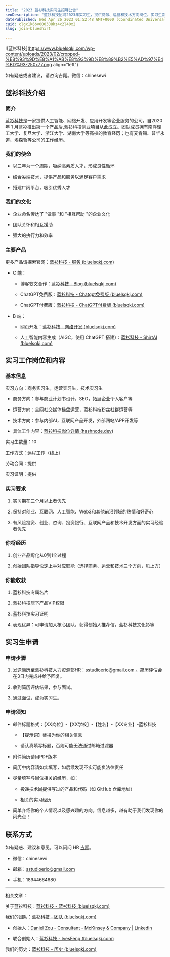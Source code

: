 ```yaml
---
title: "2023 蓝衫科技实习生招聘公告"
seoDescription: "蓝衫科技招聘2023年实习生，提供商务、运营和技术方向岗位。实习生需具备热情、好奇心，有相关实习经验者优先。实习期满可获得专属名片、VIP权限等福利。申请需发送简历至sstudioeric@gmail.com。如有疑问，可联系HR吉翔。"
datePublished: Wed Apr 26 2023 01:52:48 GMT+0000 (Coordinated Universal Time)
cuid: clgx1k6bv000308kz4x2l40x2
slug: join-blueshirt

---
```


![蓝衫科技](https://www.bluelsqkj.com/wp-content/uploads/2023/02/cropped-%E8%93%9D%E8%A1%AB%E8%93%9D%E8%89%B2%E5%AD%97%E4%BD%93-250x77.png align="left")

如有疑惑或者建议，请咨询吉翔。微信：chinesewi

## 蓝衫科技介绍

### 简介

[蓝衫科技](https://www.bluelsqkj.com/zh_cn/)是一家提供人工智能、网络开发、应用开发等企业服务的公司。自2020 年 1 月蓝衫推出第一个产品后,蓝衫科技创业项目从此成立。团队成员拥有南洋理工大学、复旦大学、浙江大学、湖南大学等高校的教育经历；也有麦肯锡、普华永道、埃森哲等公司的工作经历。

### **我们的使命**

* 以三年为一个周期，吸纳高素质人才，形成良性循环
    
* 结合尖端技术，提供产品和服务以满足客户需求
    
* 搭建广阔平台，吸引优秀人才
    

### **我们的文化**

* 企业命名传达了 "做事 "和 "相互帮助 "的企业文化
    
* 团队关怀和相互援助
    
* 强大的执行力和效率
    

### **主要产品**

更多产品请探索官网：[蓝衫科技 - 服务 (](https://www.bluelsqkj.com/zh_cn/%E6%9C%8D%E5%8A%A1/)[bluelsqkj.com](http://bluelsqkj.com)[)](https://www.bluelsqkj.com/zh_cn/%E6%9C%8D%E5%8A%A1/)

* C 端：
    
    * 博客软文合作：[蓝衫科技 - Blog (](https://www.bluelsqkj.com/blog)[bluelsqkj.com](http://bluelsqkj.com)[)](https://www.bluelsqkj.com/blog)
        
    * ChatGPT免费版：[蓝衫科技 - Chatgpt免费版 (](https://www.bluelsqkj.com/chatgptbuild)[bluelsqkj.com](http://bluelsqkj.com)[)](https://www.bluelsqkj.com/chatgptbuild)
        
    * ChatGPT付费版：[蓝衫科技 - ChatGPT付费版 (](https://www.bluelsqkj.com/chatgptpaid)[bluelsqkj.com](http://bluelsqkj.com)[)](https://www.bluelsqkj.com/chatgptpaid)
        
* B 端：
    
    * 网页开发：[蓝衫科技 - 网络开发 (](https://www.bluelsqkj.com/zh_cn/%E7%BD%91%E7%BB%9C%E5%BC%80%E5%8F%91)[bluelsqkj.com](http://bluelsqkj.com)[)](https://www.bluelsqkj.com/zh_cn/%E7%BD%91%E7%BB%9C%E5%BC%80%E5%8F%91)
        
    * 人工智能内容生成（AIGC，使用 ChatGPT 搭建）：[蓝衫科技 - ShirtAI (](https://www.bluelsqkj.com/zh_cn/%e7%87%95%e9%ba%a6)[bluelsqkj.com](http://bluelsqkj.com)[)](https://www.bluelsqkj.com/zh_cn/%e7%87%95%e9%ba%a6)
        

## 实习工作岗位和内容

### 基本信息

实习方向：商务实习生，运营实习生，技术实习生

* 商务方向：参与商业计划书设计，SEO，拓展企业个人客户等
    
* 运营方向：全网社交媒体操盘运营，蓝衫科技粉丝社群运营等
    
* 技术方向：参与内部AI，互联网产品开发，外部网站/APP开发等
    
* 具体工作内容：[蓝衫科技岗位详情 (](https://ericji.hashnode.dev/blueshirt-jobs)[hashnode.dev](http://hashnode.dev)[)](https://ericji.hashnode.dev/blueshirt-jobs)
    

实习生数量：10

工作方式：远程工作（线上）

劳动合同：提供

实习证明：提供

### 实习要求

1. 实习期在三个月以上者优先
    
2. 保持对创业、互联网、人工智能、Web3和其他前沿领域的热情和好奇心
    
3. 有风险投资、创业、咨询、投资银行、互联网产品和技术开发方面的实习经验者优先
    

### 你将经历

1. 创业产品孵化从0到1全过程
    
2. 创始团队指导快速上手对应职能（选择商务、运营和技术三个方向，见上方）
    

### 你能收获

1. 蓝衫科技专属名片
    
2. 蓝衫科技旗下产品VIP权限
    
3. 蓝衫科技实习证明
    
4. 表现优异：可申请加入核心团队，获得创始人推荐信，蓝衫科技文化衫等
    

## 实习生申请

### 申请步骤

1. 发送简历至蓝衫科技人力资源部HR：sstudioeric@gmail.com 。简历评估会在3日内完成并给予回复。
    
2. 收到简历评估结果，参与面试。
    
3. 通过面试，成为实习生。
    

### 申请须知

* 邮件标题格式：【XX岗位】-【XX学校】-【姓名】-【XX专业】-蓝衫科技
    
    * 【提示词】替换为你的相关信息
        
    * 请认真填写标题，否则可能无法通过邮箱过滤器
        
* 附件简历请用PDF版本
    
* 简历中内容请如实填写，如后续发现不实可能负法律责任
    
* 尽量填写与岗位相关的经历，如：
    
    * 投递技术岗提供写过的产品和代码（如 GitHub 仓库地址）
        
    * 相关的实习经历
        
* 简单介绍你的个人情况以及感兴趣的方向。信息越多，越有助于我们发现你的闪光点！
    

## 联系方式

如有疑惑、建议和意见，可以问问 HR [吉翔](https://ericji.hashnode.dev/about-me)。

* 微信：chinesewi
    
* 邮箱：sstudioeric@gmail.com
    
* 手机：18944664680
    

---

相关文章：

关于蓝衫科技：[蓝衫科技 - 蓝衫科技 (](https://www.bluelsqkj.com/zh_cn/)[bluelsqkj.com](http://bluelsqkj.com)[)](https://www.bluelsqkj.com/zh_cn/)

我们的团队：[蓝衫科技 - 团队 (](https://www.bluelsqkj.com/zh_cn/%E6%88%91%E4%BB%AC%E7%9A%84%E5%9B%A2%E9%98%9F)[bluelsqkj.com](http://bluelsqkj.com)[)](https://www.bluelsqkj.com/zh_cn/%E6%88%91%E4%BB%AC%E7%9A%84%E5%9B%A2%E9%98%9F)

* 创始人：[Daniel Zou - Consultant - McKinsey & Company | LinkedIn](https://www.linkedin.com/in/daniel-zou/)
    
* 联合创始人：[蓝衫科技 - IvesFeng (](https://www.bluelsqkj.com/zh_cn/%E8%8A%99%E8%93%89%E5%A7%90%E5%A7%90)[bluelsqkj.com](http://bluelsqkj.com)[)](https://www.bluelsqkj.com/zh_cn/%E8%8A%99%E8%93%89%E5%A7%90%E5%A7%90)
    

我们的历史：[蓝衫科技 - 历史 (](https://www.bluelsqkj.com/zh_cn/%e5%8e%86%e5%8f%b2)[bluelsqkj.com](http://bluelsqkj.com)[)](https://www.bluelsqkj.com/zh_cn/%e5%8e%86%e5%8f%b2)
